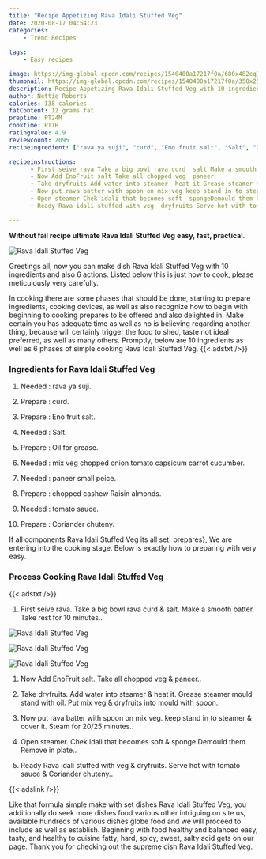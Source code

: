 ```yaml
---
title: "Recipe Appetizing Rava Idali Stuffed Veg"
date: 2020-08-17 04:54:23
categories:
    - Trend Recipes
    
tags:
    - Easy recipes

image: https://img-global.cpcdn.com/recipes/1540400a17217f0a/680x482cq70/rava-idali-stuffed-veg-recipe-main-photo.jpg
thumbnail: https://img-global.cpcdn.com/recipes/1540400a17217f0a/350x250cq70/rava-idali-stuffed-veg-recipe-main-photo.jpg
description: Recipe Appetizing Rava Idali Stuffed Veg with 10 ingredients and 6 stages of easy cooking.
author: Nettie Roberts
calories: 138 calories
fatContent: 12 grams fat
preptime: PT24M
cooktime: PT1H
ratingvalue: 4.9
reviewcount: 2095
recipeingredient: ["rava ya suji", "curd", "Eno fruit salt", "Salt", "Oil for grease", "mix veg chopped onion tomato capsicum carrot cucumber", "paneer small peice", "chopped cashew Raisin almonds", "tomato sauce", "Coriander chuteny"]

recipeinstructions: 
      - First seive rava Take a big bowl rava curd  salt Make a smooth batter Take rest for 10 minutes 
      - Now Add EnoFruit salt Take all chopped veg  paneer 
      - Take dryfruits Add water into steamer  heat it Grease steamer mould stand with oil Put mix veg  dryfruits into mould with spoon 
      - Now put rava batter with spoon on mix veg keep stand in to steamer  cover it Steam for 2025 minutes 
      - Open steamer Chek idali that becomes soft  spongeDemould them Remove in plate 
      - Ready Rava idali stuffed with veg  dryfruits Serve hot with tomato sauce  Coriander chuteny

---
```




**Without fail recipe ultimate Rava Idali Stuffed Veg easy, fast, practical**. 


![Rava Idali Stuffed Veg](https://img-global.cpcdn.com/recipes/1540400a17217f0a/680x482cq70/rava-idali-stuffed-veg-recipe-main-photo.jpg "Rava Idali Stuffed Veg")




Greetings all, now you can make dish Rava Idali Stuffed Veg with 10 ingredients and also 6 actions. Listed below this is just how to cook, please meticulously very carefully.

In cooking there are some phases that should be done, starting to prepare ingredients, cooking devices, as well as also recognize how to begin with beginning to cooking prepares to be offered and also delighted in. Make certain you has adequate time as well as no is believing regarding another thing, because will certainly trigger the food to shed, taste not ideal preferred, as well as many others. Promptly, below are 10 ingredients as well as 6 phases of simple cooking Rava Idali Stuffed Veg.
{{< adstxt />}}

### Ingredients for Rava Idali Stuffed Veg


1. Needed  : rava ya suji.

1. Prepare  : curd.

1. Prepare  : Eno fruit salt.

1. Needed  : Salt.

1. Prepare  : Oil for grease.

1. Needed  : mix veg chopped onion tomato capsicum carrot cucumber.

1. Needed  : paneer small peice.

1. Prepare  : chopped cashew Raisin almonds.

1. Needed  : tomato sauce.

1. Prepare  : Coriander chuteny.



If all components Rava Idali Stuffed Veg its all set| prepares}, We are entering into the cooking stage. Below is exactly how to preparing with very easy.

### Process Cooking Rava Idali Stuffed Veg

{{< adstxt />}}


1. First seive rava. Take a big bowl rava curd &amp; salt. Make a smooth batter. Take rest for 10 minutes..



![Rava Idali Stuffed Veg](https://img-global.cpcdn.com/steps/c5ec0718c6a3c7d9/160x128cq70/rava-idali-stuffed-veg-recipe-step-1-photo.jpg" "Rava Idali Stuffed Veg")

![Rava Idali Stuffed Veg](https://img-global.cpcdn.com/steps/e1d060fcfa4f7960/160x128cq70/rava-idali-stuffed-veg-recipe-step-1-photo.jpg" "Rava Idali Stuffed Veg")

![Rava Idali Stuffed Veg](https://img-global.cpcdn.com/steps/6988a40adf94ad21/160x128cq70/rava-idali-stuffed-veg-recipe-step-1-photo.jpg" "Rava Idali Stuffed Veg")



1. Now Add EnoFruit salt. Take all chopped veg &amp; paneer..



1. Take dryfruits. Add water into steamer &amp; heat it. Grease steamer mould stand with oil. Put mix veg &amp; dryfruits into mould with spoon..



1. Now put rava batter with spoon on mix veg. keep stand in to steamer &amp; cover it. Steam for 20/25 minutes..



1. Open steamer. Chek idali that becomes soft &amp; sponge.Demould them. Remove in plate..



1. Ready Rava idali stuffed with veg &amp; dryfruits. Serve hot with tomato sauce &amp; Coriander chuteny..





{{< adslink />}}

Like that formula simple make with set dishes Rava Idali Stuffed Veg, you additionally do seek more dishes food various other intriguing on site us, available hundreds of various dishes globe food and we will proceed to include as well as establish. Beginning with food healthy and balanced easy, tasty, and healthy to cuisine fatty, hard, spicy, sweet, salty acid gets on our page. Thank you for checking out the supreme dish Rava Idali Stuffed Veg.
